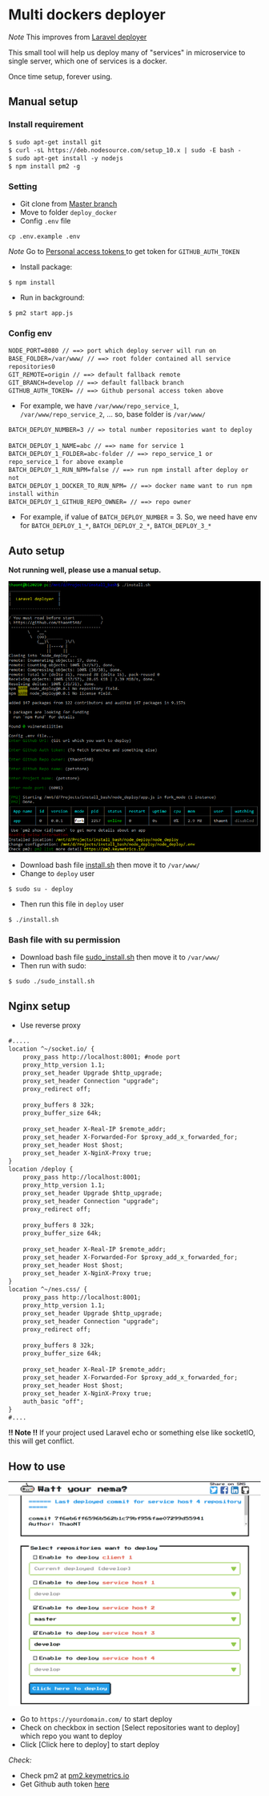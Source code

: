 # Multi dockers deployer
*Note* This improves from [Laravel deployer](https://thaont540.github.io/node_deploy/)

This small tool will help us deploy many of "services" in microservice to single server, which one of services is a docker.

Once time setup, forever using.

## Manual setup
### Install requirement
```
$ sudo apt-get install git
$ curl -sL https://deb.nodesource.com/setup_10.x | sudo -E bash -
$ sudo apt-get install -y nodejs
$ npm install pm2 -g
```
### Setting
- Git clone from [Master branch](https://github.com/thaont-0210/deploy_docker/tree/batch_deploy_docker)
- Move to folder `deploy_docker`
- Config `.env` file
```
cp .env.example .env
```
*Note* Go to [Personal access tokens ](https://github.com/settings/tokens) to get token for `GITHUB_AUTH_TOKEN`
- Install package:
```
$ npm install
```
- Run in background:
```
$ pm2 start app.js
```

### Config env

```
NODE_PORT=8080 // ==> port which deploy server will run on
BASE_FOLDER=/var/www/ // ==> root folder contained all service repositories0
GIT_REMOTE=origin // ==> default fallback remote
GIT_BRANCH=develop // ==> default fallback branch
GITHUB_AUTH_TOKEN= // ==> Github personal access token above
```
- For example, we have `/var/www/repo_service_1`, `/var/www/repo_service_2`, ... so, base folder is `/var/www/`

```
BATCH_DEPLOY_NUMBER=3 // => total number repositories want to deploy

BATCH_DEPLOY_1_NAME=abc // ==> name for service 1
BATCH_DEPLOY_1_FOLDER=abc-folder // ==> repo_service_1 or repo_service_1 for above example
BATCH_DEPLOY_1_RUN_NPM=false // ==> run npm install after deploy or not
BATCH_DEPLOY_1_DOCKER_TO_RUN_NPM= // ==> docker name want to run npm install within
BATCH_DEPLOY_1_GITHUB_REPO_OWNER= // ==> repo owner
```
- For example, if value of `BATCH_DEPLOY_NUMBER` = 3. So, we need have env for `BATCH_DEPLOY_1_*`, `BATCH_DEPLOY_2_*`, `BATCH_DEPLOY_3_*`

## Auto setup

**Not running well, please use a manual setup.**

![](https://github.com/thaont-0210/deploy_docker/blob/batch_deploy_docker/bash.png)
- Download bash file [install.sh](https://github.com/thaont-0210/deploy_docker/blob/batch_deploy_docker/install.sh) then move it to `/var/www/`
- Change to `deploy` user
```
$ sudo su - deploy
```
- Then run this file in `deploy` user
```
$ ./install.sh
```
### Bash file with su permission
- Download bash file [sudo_install.sh](https://github.com/thaont-0210/deploy_docker/blob/batch_deploy_docker/sudo_install.sh) then move it to `/var/www/`
- Then run with sudo:
```
$ sudo ./sudo_install.sh
```

## Nginx setup
- Use reverse proxy
```
#.....
location ^~/socket.io/ {
    proxy_pass http://localhost:8001; #node port
    proxy_http_version 1.1;
    proxy_set_header Upgrade $http_upgrade;
    proxy_set_header Connection "upgrade";
    proxy_redirect off;

    proxy_buffers 8 32k;
    proxy_buffer_size 64k;

    proxy_set_header X-Real-IP $remote_addr;
    proxy_set_header X-Forwarded-For $proxy_add_x_forwarded_for;
    proxy_set_header Host $host;
    proxy_set_header X-NginX-Proxy true;
}
location /deploy {
    proxy_pass http://localhost:8001;
    proxy_http_version 1.1;
    proxy_set_header Upgrade $http_upgrade;
    proxy_set_header Connection "upgrade";
    proxy_redirect off;

    proxy_buffers 8 32k;
    proxy_buffer_size 64k;

    proxy_set_header X-Real-IP $remote_addr;
    proxy_set_header X-Forwarded-For $proxy_add_x_forwarded_for;
    proxy_set_header Host $host;
    proxy_set_header X-NginX-Proxy true;
}
location ^~/nes.css/ {
    proxy_pass http://localhost:8001;
    proxy_http_version 1.1;
    proxy_set_header Upgrade $http_upgrade;
    proxy_set_header Connection "upgrade";
    proxy_redirect off;

    proxy_buffers 8 32k;
    proxy_buffer_size 64k;

    proxy_set_header X-Real-IP $remote_addr;
    proxy_set_header X-Forwarded-For $proxy_add_x_forwarded_for;
    proxy_set_header Host $host;
    proxy_set_header X-NginX-Proxy true;
    auth_basic "off";
}
#....
```

**!! Note !!** If your project used Laravel echo or something else like socketIO, this will get conflict.

## How to use
![](https://github.com/thaont-0210/deploy_docker/blob/batch_deploy_docker/demo.png)
- Go to `https://yourdomain.com/` to start deploy
- Check on checkbox in section [Select repositories want to deploy] which repo you want to deploy
- Click [Click here to deploy] to start deploy

*Check:*
- Check pm2 at [pm2.keymetrics.io](https://pm2.keymetrics.io/)
- Get Github auth token [here](https://help.github.com/en/github/authenticating-to-github/creating-a-personal-access-token-for-the-command-line)
